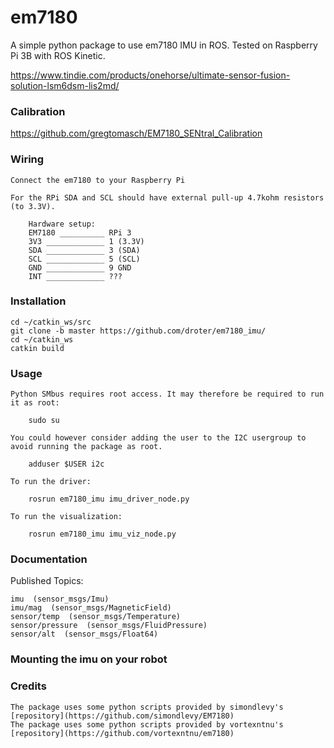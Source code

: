 # em7180

A simple python package to use em7180 IMU in ROS. Tested on Raspberry Pi 3B with ROS Kinetic.

https://www.tindie.com/products/onehorse/ultimate-sensor-fusion-solution-lsm6dsm-lis2md/

### Calibration

https://github.com/gregtomasch/EM7180_SENtral_Calibration

### Wiring

    Connect the em7180 to your Raspberry Pi

    For the RPi SDA and SCL should have external pull-up 4.7kohm resistors (to 3.3V). 

        Hardware setup:
        EM7180 __________ RPi 3
        3V3 _____________ 1 (3.3V)
        SDA _____________ 3 (SDA)
        SCL _____________ 5 (SCL)
        GND _____________ 9 GND
        INT _____________ ???


### Installation

    cd ~/catkin_ws/src
    git clone -b master https://github.com/droter/em7180_imu/
    cd ~/catkin_ws
    catkin build

### Usage

    Python SMbus requires root access. It may therefore be required to run it as root:

        sudo su

    You could however consider adding the user to the I2C usergroup to avoid running the package as root.

        adduser $USER i2c

    To run the driver:

        rosrun em7180_imu imu_driver_node.py
        
    To run the visualization:

        rosrun em7180_imu imu_viz_node.py
    

### Documentation

Published Topics:

    imu  (sensor_msgs/Imu)
    imu/mag  (sensor_msgs/MagneticField)
    sensor/temp  (sensor_msgs/Temperature)
    sensor/pressure  (sensor_msgs/FluidPressure)
    sensor/alt  (sensor_msgs/Float64)

### Mounting the imu on your robot



### Credits
    The package uses some python scripts provided by simondlevy's [repository](https://github.com/simondlevy/EM7180)
    The package uses some python scripts provided by vortexntnu's [repository](https://github.com/vortexntnu/em7180)

